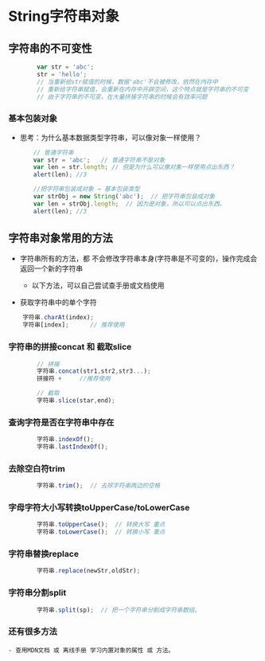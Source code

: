 # String字符串对象

## 字符串的不可变性

```javascript
        var str = 'abc';
        str = 'hello';
        // 当重新给str赋值的时候，数据'abc'不会被修改，依然在内存中
        // 重新给字符串赋值，会重新在内存中开辟空间，这个特点就是字符串的不可变
        // 由于字符串的不可变，在大量拼接字符串的时候会有效率问题
```

### 基本包装对象

 - 思考：为什么基本数据类型字符串，可以像对象一样使用？

 ```javascript
        // 普通字符串
        var str = 'abc';   // 普通字符串不是对象
        var len = str.length; // 但是为什么可以像对象一样使用点出东西？
        alert(len); //3

        //把字符串包装成对象 → 基本包装类型
        var strObj = new String('abc');  // 把字符串包装成对象
        var len = strObj.length;  // 因为是对象，所以可以点出东西。
        alert(len); //3
```

## 字符串对象常用的方法

- 字符串所有的方法，都 不会修改字符串本身(字符串是不可变的)，操作完成会 返回一个新的字符串
  - 以下方法，可以自己尝试查手册或文档使用

- 获取字符串中的单个字符

```javascript
    字符串.charAt(index);
    字符串[index];      // 推荐使用 
```
    
### 字符串的拼接concat 和 截取slice

```javascript
        // 拼接
        字符串.concat(str1,str2,str3...);
        拼接符 +     //推荐使用

        // 截取
        字符串.slice(star,end);
```

### 查询字符是否在字符串中存在


```javascript
        字符串.indexOf(); 
        字符串.lastIndexOf();
```

### 去除空白符trim


```javascript
        字符串.trim();  // 去除字符串两边的空格
```

### 字母字符大小写转换toUpperCase/toLowerCase


```javascript
        字符串.toUpperCase(); 	// 转换大写 重点
        字符串.toLowerCase(); 	// 转换小写 重点
```

### 字符串替换replace


```javascript
        字符串.replace(newStr,oldStr);
```

### 字符串分割split


```javascript
        字符串.split(sp);  // 把一个字符串分割成字符串数组。
```


### 还有很多方法

    - 查用MDN文档 或 离线手册 学习内置对象的属性 或 方法。
